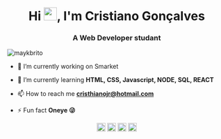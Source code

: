 <h1 align="center">Hi <img src="https://raw.githubusercontent.com/kaueMarques/kaueMarques/master/hi.gif" width="30px">, I'm Cristiano Gonçalves</h1>
<h3 align="center">A Web Developer studant</h3>
<p align="left"> <img src="https://komarev.com/ghpvc/?username=maykbrito" alt="maykbrito" /> </p>

- 🔭 I’m currently working on Smarket

- 🌱 I’m currently learning **HTML, CSS, Javascript, NODE, SQL, REACT**

- 📫 How to reach me **cristhianojr@hotmail.com**

- ⚡ Fun fact **Oneye 😜**


<p align="center">
<a href="https://twitter.com/cristhianojr" target="blank"><img align="center" src="https://cdn.jsdelivr.net/npm/simple-icons@3.0.1/icons/twitter.svg" alt="maykbrito" height="20" width="20" /></a>
<a href="https://linkedin.com/in/cristianigonçalves/" target="blank"><img align="center" src="https://cdn.jsdelivr.net/npm/simple-icons@3.0.1/icons/linkedin.svg" alt="maykbrito" height="20" width="20" /></a>
<a href="https://fb.com/cristhianojr" target="blank"><img align="center" src="https://cdn.jsdelivr.net/npm/simple-icons@3.0.1/icons/facebook.svg" alt="maykbrito" height="20" width="20" /></a>
<a href="https://instagram.com/cristhianojr" target="blank"><img align="center" src="https://cdn.jsdelivr.net/npm/simple-icons@3.0.1/icons/instagram.svg" alt="maykbrito" height="20" width="20" /></a>
</p>
